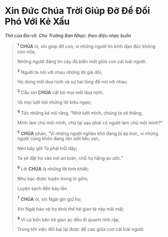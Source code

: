 # Xin Đức Chúa Trời Giúp Đỡ Để Đối Phó Với Kẻ Xấu

_Thơ của Đa-vít. Cho Trưởng Ban Nhạc: theo điệu nhạc buồn_

> <sup><b>1</b></sup> **CHÚA** ôi, xin giúp đỡ con, vì những người tin kính đạo đức không còn nữa;
>
> Những người đáng tin cậy đã biến mất giữa con cái loài người.
>
> <sup><b>2</b></sup> Người ta nói với nhau những lời giả dối;
>
> Họ dùng môi dua nịnh và sự hai lòng để nói với nhau.
>
> <sup><b>3</b></sup> Cầu xin **CHÚA** cắt bỏ mọi môi dua nịnh,
>
> Và mọi lưỡi nói những lời kiêu ngạo;
>
> <sup><b>4</b></sup> Tức những kẻ nói rằng, “Nhờ lưỡi mình, chúng ta sẽ thắng;
>
> Mình làm chủ môi mình, chứ tại sao phải có người làm chủ môi mình?”
>
> <sup><b>5</b></sup> **CHÚA** phán, “Vì những người nghèo khó đang bị áp bức, vì những người cùng khốn đang rên xiết kêu van,
>
> Nên bây giờ Ta phải trỗi dậy;
>
> Ta sẽ đặt họ vào nơi an toàn, chỗ họ hằng ao ước.”
>
> <sup><b>6</b></sup> Lời **CHÚA** là những lời tinh khiết;
>
> Như bạc được luyện trong lò gốm,
>
> Luyện sạch đến bảy lần.
>
> <sup><b>7</b></sup> **CHÚA** ôi, xin Ngài gìn giữ họ;
>
> Xin Ngài bảo vệ họ khỏi thế hệ gian tà này mãi mãi;
>
> <sup><b>8</b></sup> Vì cả bốn bên kẻ gian ác đều đi quanh rình rập,
>
> Trong khi việc đồi bại lại được đề cao giữa con cái loài người.
